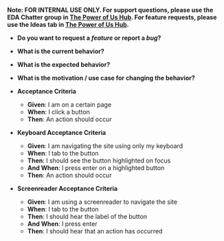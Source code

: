 **Note: FOR INTERNAL USE ONLY. For support questions, please use the EDA Chatter group in [The Power of Us Hub](https://powerofus.force.com).
For feature requests, please use the Ideas tab in [The Power of Us Hub](https://powerofus.force.com).**

* **Do you want to request a *feature* or report a *bug*?**

* **What is the current behavior?**

* **What is the expected behavior?**

* **What is the motivation / use case for changing the behavior?**

* **Acceptance Criteria**

  - **Given**: I am on a certain page
  - **When**: I click a button
  - **Then**: An action should occur

* **Keyboard Acceptance Criteria**

  - **Given**: I am navigating the site using only my keyboard
  - **When**: I tab to the button
  - **Then**: I should see the button highlighted on focus
  - **And When**: I press enter on a highlighted button
  - **Then**: An action should occur

* **Screenreader Acceptance Criteria**

  - **Given**: I am using a screenreader to navigate the site
  - **When**: I tab to the button
  - **Then**: I should hear the label of the button
  - **And When**: I press enter
  - **Then**: I should hear that an action has occurred